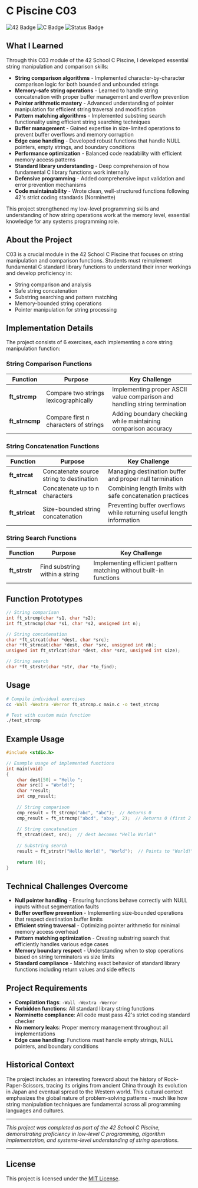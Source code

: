 # C Piscine C03

![42 Badge](https://img.shields.io/badge/42-C_Piscine-orange)
![C Badge](https://img.shields.io/badge/Language-C-blue)
![Status Badge](https://img.shields.io/badge/Status-Completed-success)

## What I Learned

Through this C03 module of the 42 School C Piscine, I developed essential string manipulation and comparison skills:

- **String comparison algorithms** - Implemented character-by-character comparison logic for both bounded and unbounded strings
- **Memory-safe string operations** - Learned to handle string concatenation with proper buffer management and overflow prevention
- **Pointer arithmetic mastery** - Advanced understanding of pointer manipulation for efficient string traversal and modification
- **Pattern matching algorithms** - Implemented substring search functionality using efficient string searching techniques
- **Buffer management** - Gained expertise in size-limited operations to prevent buffer overflows and memory corruption
- **Edge case handling** - Developed robust functions that handle NULL pointers, empty strings, and boundary conditions
- **Performance optimization** - Balanced code readability with efficient memory access patterns
- **Standard library understanding** - Deep comprehension of how fundamental C library functions work internally
- **Defensive programming** - Added comprehensive input validation and error prevention mechanisms
- **Code maintainability** - Wrote clean, well-structured functions following 42's strict coding standards (Norminette)

This project strengthened my low-level programming skills and understanding of how string operations work at the memory level, essential knowledge for any systems programming role.

## About the Project

C03 is a crucial module in the 42 School C Piscine that focuses on string manipulation and comparison functions. Students must reimplement fundamental C standard library functions to understand their inner workings and develop proficiency in:

- String comparison and analysis
- Safe string concatenation
- Substring searching and pattern matching
- Memory-bounded string operations
- Pointer manipulation for string processing

## Implementation Details

The project consists of 6 exercises, each implementing a core string manipulation function:

### String Comparison Functions

| Function | Purpose | Key Challenge |
|----------|---------|---------------|
| **ft_strcmp** | Compare two strings lexicographically | Implementing proper ASCII value comparison and handling string termination |
| **ft_strncmp** | Compare first n characters of strings | Adding boundary checking while maintaining comparison accuracy |

### String Concatenation Functions

| Function | Purpose | Key Challenge |
|----------|---------|---------------|
| **ft_strcat** | Concatenate source string to destination | Managing destination buffer and proper null termination |
| **ft_strncat** | Concatenate up to n characters | Combining length limits with safe concatenation practices |
| **ft_strlcat** | Size-bounded string concatenation | Preventing buffer overflows while returning useful length information |

### String Search Functions

| Function | Purpose | Key Challenge |
|----------|---------|---------------|
| **ft_strstr** | Find substring within a string | Implementing efficient pattern matching without built-in functions |

## Function Prototypes

```c
// String comparison
int ft_strcmp(char *s1, char *s2);
int ft_strncmp(char *s1, char *s2, unsigned int n);

// String concatenation
char *ft_strcat(char *dest, char *src);
char *ft_strncat(char *dest, char *src, unsigned int nb);
unsigned int ft_strlcat(char *dest, char *src, unsigned int size);

// String search
char *ft_strstr(char *str, char *to_find);
```

## Usage

```bash
# Compile individual exercises
cc -Wall -Wextra -Werror ft_strcmp.c main.c -o test_strcmp

# Test with custom main function
./test_strcmp
```

## Example Usage

```c
#include <stdio.h>

// Example usage of implemented functions
int main(void)
{
    char dest[50] = "Hello ";
    char src[] = "World!";
    char *result;
    int cmp_result;
    
    // String comparison
    cmp_result = ft_strcmp("abc", "abc");  // Returns 0
    cmp_result = ft_strncmp("abcd", "abxy", 2);  // Returns 0 (first 2 chars match)
    
    // String concatenation
    ft_strcat(dest, src);  // dest becomes "Hello World!"
    
    // Substring search
    result = ft_strstr("Hello World!", "World");  // Points to "World!"
    
    return (0);
}
```

## Technical Challenges Overcome

- **Null pointer handling** - Ensuring functions behave correctly with NULL inputs without segmentation faults
- **Buffer overflow prevention** - Implementing size-bounded operations that respect destination buffer limits
- **Efficient string traversal** - Optimizing pointer arithmetic for minimal memory access overhead
- **Pattern matching optimization** - Creating substring search that efficiently handles various edge cases
- **Memory boundary respect** - Understanding when to stop operations based on string terminators vs size limits
- **Standard compliance** - Matching exact behavior of standard library functions including return values and side effects

## Project Requirements

- **Compilation flags**: `-Wall -Wextra -Werror`
- **Forbidden functions**: All standard library string functions
- **Norminette compliance**: All code must pass 42's strict coding standard checker
- **No memory leaks**: Proper memory management throughout all implementations
- **Edge case handling**: Functions must handle empty strings, NULL pointers, and boundary conditions

## Historical Context

The project includes an interesting foreword about the history of Rock-Paper-Scissors, tracing its origins from ancient China through its evolution in Japan and eventual spread to the Western world. This cultural context emphasizes the global nature of problem-solving patterns - much like how string manipulation techniques are fundamental across all programming languages and cultures.

---

*This project was completed as part of the 42 School C Piscine, demonstrating proficiency in low-level C programming, algorithm implementation, and systems-level understanding of string operations.*

---


## License

This project is licensed under the [MIT License](./LICENSE).
